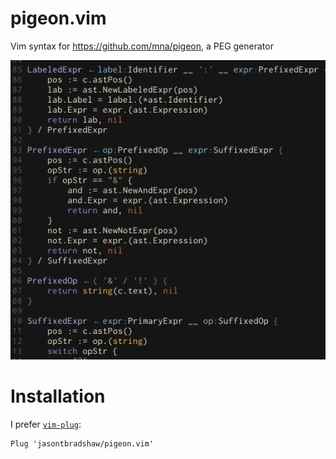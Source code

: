 # pigeon.vim
Vim syntax for https://github.com/mna/pigeon, a PEG generator

![jellybeans](https://github.com/jasontbradshaw/pigeon.vim/raw/master/images/jellybeans.png)

# Installation
I prefer [`vim-plug`](https://github.com/junegunn/vim-plug):

```viml
Plug 'jasontbradshaw/pigeon.vim'
```

